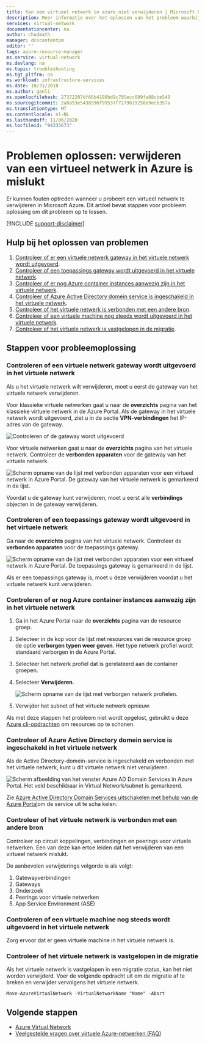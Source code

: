 ```yaml
---
title: Kan een virtueel netwerk in azure niet verwijderen | Microsoft Docs
description: Meer informatie over het oplossen van het probleem waarbij u een virtueel netwerk in azure niet kunt verwijderen.
services: virtual-network
documentationcenter: na
author: chadmath
manager: dcscontentpm
editor: ''
tags: azure-resource-manager
ms.service: virtual-network
ms.devlang: na
ms.topic: troubleshooting
ms.tgt_pltfrm: na
ms.workload: infrastructure-services
ms.date: 10/31/2018
ms.author: genli
ms.openlocfilehash: 27372207df66b4198bd9c785ecc099fa88cbe548
ms.sourcegitcommit: 2a8a53e5438596f99537f7279619258e9ecb357a
ms.translationtype: MT
ms.contentlocale: nl-NL
ms.lasthandoff: 11/06/2020
ms.locfileid: "94335673"
---
```

# <a name="troubleshooting-failed-to-delete-a-virtual-network-in-azure"></a>Problemen oplossen: verwijderen van een virtueel netwerk in Azure is mislukt

Er kunnen fouten optreden wanneer u probeert een virtueel netwerk te verwijderen in Microsoft Azure. Dit artikel bevat stappen voor probleem oplossing om dit probleem op te lossen.

[!INCLUDE [support-disclaimer](../../includes/support-disclaimer.md)]

## <a name="troubleshooting-guidance"></a>Hulp bij het oplossen van problemen 

1. [Controleer of er een virtuele netwerk gateway in het virtuele netwerk wordt uitgevoerd](#check-whether-a-virtual-network-gateway-is-running-in-the-virtual-network).
2. [Controleer of een toepassings gateway wordt uitgevoerd in het virtuele netwerk](#check-whether-an-application-gateway-is-running-in-the-virtual-network).
3. [Controleer of er nog Azure container instances aanwezig zijn in het virtuele netwerk](#check-whether-azure-container-instances-still-exist-in-the-virtual-network).
4. [Controleer of Azure Active Directory domein service is ingeschakeld in het virtuele netwerk](#check-whether-azure-active-directory-domain-service-is-enabled-in-the-virtual-network).
5. [Controleer of het virtuele netwerk is verbonden met een andere bron](#check-whether-the-virtual-network-is-connected-to-other-resource).
6. [Controleer of een virtuele machine nog steeds wordt uitgevoerd in het virtuele netwerk](#check-whether-a-virtual-machine-is-still-running-in-the-virtual-network).
7. [Controleer of het virtuele netwerk is vastgelopen in de migratie](#check-whether-the-virtual-network-is-stuck-in-migration).

## <a name="troubleshooting-steps"></a>Stappen voor probleemoplossing

### <a name="check-whether-a-virtual-network-gateway-is-running-in-the-virtual-network"></a>Controleren of een virtuele netwerk gateway wordt uitgevoerd in het virtuele netwerk

Als u het virtuele netwerk wilt verwijderen, moet u eerst de gateway van het virtuele netwerk verwijderen.

Voor klassieke virtuele netwerken gaat u naar de **overzichts** pagina van het klassieke virtuele netwerk in de Azure Portal. Als de gateway in het virtuele netwerk wordt uitgevoerd, ziet u in de sectie **VPN-verbindingen** het IP-adres van de gateway. 

![Controleren of de gateway wordt uitgevoerd](media/virtual-network-troubleshoot-cannot-delete-vnet/classic-gateway.png)

Voor virtuele netwerken gaat u naar de **overzichts** pagina van het virtuele netwerk. Controleer de **verbonden apparaten** voor de gateway van het virtuele netwerk.

![Scherm opname van de lijst met verbonden apparaten voor een virtueel netwerk in Azure Portal. De gateway van het virtuele netwerk is gemarkeerd in de lijst.](media/virtual-network-troubleshoot-cannot-delete-vnet/vnet-gateway.png)

Voordat u de gateway kunt verwijderen, moet u eerst alle **verbindings** objecten in de gateway verwijderen. 

### <a name="check-whether-an-application-gateway-is-running-in-the-virtual-network"></a>Controleren of een toepassings gateway wordt uitgevoerd in het virtuele netwerk

Ga naar de **overzichts** pagina van het virtuele netwerk. Controleer de **verbonden apparaten** voor de toepassings gateway.

![Scherm opname van de lijst met verbonden apparaten voor een virtueel netwerk in Azure Portal. De toepassings gateway is gemarkeerd in de lijst.](media/virtual-network-troubleshoot-cannot-delete-vnet/app-gateway.png)

Als er een toepassings gateway is, moet u deze verwijderen voordat u het virtuele netwerk kunt verwijderen.

### <a name="check-whether-azure-container-instances-still-exist-in-the-virtual-network"></a>Controleren of er nog Azure container instances aanwezig zijn in het virtuele netwerk

1. Ga in het Azure Portal naar de **overzichts** pagina van de resource groep.
1. Selecteer in de kop voor de lijst met resources van de resource groep de optie **verborgen typen weer geven**. Het type netwerk profiel wordt standaard verborgen in de Azure Portal.
1. Selecteer het netwerk profiel dat is gerelateerd aan de container groepen.
1. Selecteer **Verwijderen**.

   ![Scherm opname van de lijst met verborgen netwerk profielen.](media/virtual-network-troubleshoot-cannot-delete-vnet/container-instances.png)

1. Verwijder het subnet of het virtuele netwerk opnieuw.

Als met deze stappen het probleem niet wordt opgelost, gebruikt u deze [Azure cli-opdrachten](https://docs.microsoft.com/azure/container-instances/container-instances-vnet#clean-up-resources) om resources op te schonen. 

### <a name="check-whether-azure-active-directory-domain-service-is-enabled-in-the-virtual-network"></a>Controleer of Azure Active Directory domein service is ingeschakeld in het virtuele netwerk

Als de Active Directory-domein-service is ingeschakeld en verbonden met het virtuele netwerk, kunt u dit virtuele netwerk niet verwijderen. 

![Scherm afbeelding van het venster Azure AD Domain Services in Azure Portal. Het veld beschikbaar in Virtual Network/subnet is gemarkeerd.](media/virtual-network-troubleshoot-cannot-delete-vnet/enable-domain-services.png)

Zie [Azure Active Directory Domain Services uitschakelen met behulp van de Azure Portal](../active-directory-domain-services/delete-aadds.md)om de service uit te scha kelen.

### <a name="check-whether-the-virtual-network-is-connected-to-other-resource"></a>Controleer of het virtuele netwerk is verbonden met een andere bron

Controleer op circuit koppelingen, verbindingen en peerings voor virtuele netwerken. Een van deze kan ertoe leiden dat het verwijderen van een virtueel netwerk mislukt. 

De aanbevolen verwijderings volgorde is als volgt:

1. Gatewayverbindingen
2. Gateways
3. Onderzoek
4. Peerings voor virtuele netwerken
5. App Service Environment (ASE)

### <a name="check-whether-a-virtual-machine-is-still-running-in-the-virtual-network"></a>Controleren of een virtuele machine nog steeds wordt uitgevoerd in het virtuele netwerk

Zorg ervoor dat er geen virtuele machine in het virtuele netwerk is.

### <a name="check-whether-the-virtual-network-is-stuck-in-migration"></a>Controleer of het virtuele netwerk is vastgelopen in de migratie

Als het virtuele netwerk is vastgelopen in een migratie status, kan het niet worden verwijderd. Voer de volgende opdracht uit om de migratie af te breken en verwijder vervolgens het virtuele netwerk.

```azurepowershell
Move-AzureVirtualNetwork -VirtualNetworkName "Name" -Abort
```

## <a name="next-steps"></a>Volgende stappen

- [Azure Virtual Network](virtual-networks-overview.md)
- [Veelgestelde vragen over virtuele Azure-netwerken (FAQ)](virtual-networks-faq.md)
